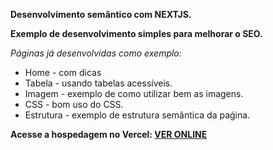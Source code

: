 **Desenvolvimento semântico com NEXTJS.**

**Exemplo de desenvolvimento simples para melhorar o SEO.**

*Páginas já desenvolvidas como exemplo:*  
* Home - com dicas  
* Tabela - usando tabelas acessíveis.  
* Imagem - exemplo de como utilizar bem as imagens.  
* CSS - bom uso do CSS.  
* Estrutura - exemplo de estrutura semântica da paǵina.

**Acesse a hospedagem no Vercel: [VER ONLINE](https://semantica-web.vercel.app/)**
